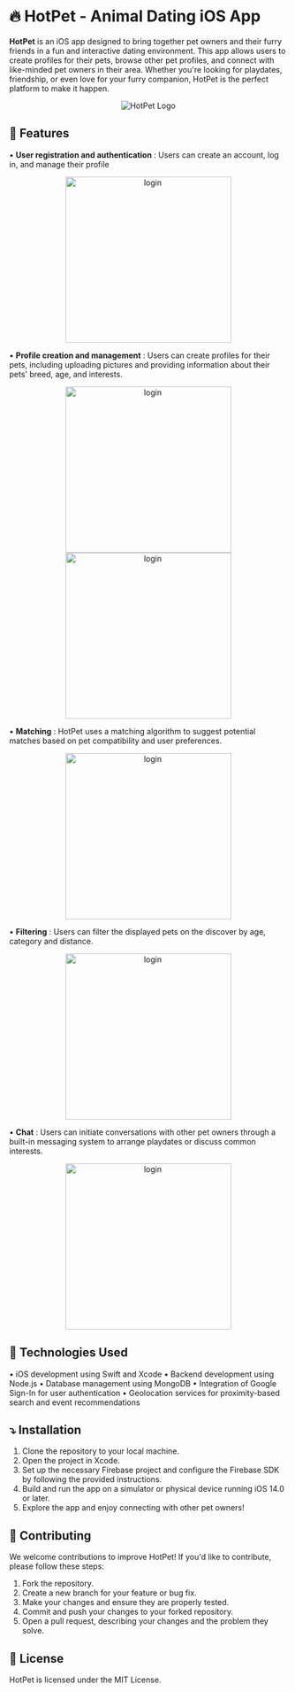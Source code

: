 # 🔥 HotPet - Animal Dating iOS App

**HotPet** is an iOS app designed to bring together pet owners and their furry friends in a fun and interactive dating environment.
This app allows users to create profiles for their pets, browse other pet profiles, and connect with like-minded pet owners in their area.
Whether you're looking for playdates, friendship, or even love for your furry companion, HotPet is the perfect platform to make it happen.


<div align="center">
<img src="Hotpet/Assets.xcassets/logo.imageset/main_logo.png" alt="HotPet Logo">
</div>

## 📑 Features

• **User registration and authentication** :
Users can create an account, log in, and manage their profile
<p align="center">
 <img src="Screenshots/signup.jpg" alt="login" width="300" >
</p>

• **Profile creation and management** :
Users can create profiles for their pets, including uploading pictures and providing information about their pets' breed, age, and interests.
<p align="center">
 <img src="Screenshots/profile.jpg" alt="login" width="300" >
  <img src="Screenshots/profile_update.jpg" alt="login" width="300" >
</p>

• **Matching** :
HotPet uses a matching algorithm to suggest potential matches based on pet compatibility and user preferences.
<p align="center">
 <img src="Screenshots/matching.jpg" alt="login" width="300" >
</p>

• **Filtering** :
Users can filter the displayed pets on the discover by age, category and distance.
<p align="center">
 <img src="Screenshots/filtering.jpg" alt="login" width="300" >
</p>

• **Chat** :
Users can initiate conversations with other pet owners through a built-in messaging system to arrange playdates or discuss common interests.
<p align="center">
 <img src="Screenshots/chat.jpg" alt="login" width="300" >
</p>

## 📑 Technologies Used

• iOS development using Swift and Xcode
• Backend development using Node.js
• Database management using MongoDB
• Integration of Google Sign-In for user authentication
• Geolocation services for proximity-based search and event recommendations

## ⤵️ Installation

1. Clone the repository to your local machine.
2. Open the project in Xcode.
3. Set up the necessary Firebase project and configure the Firebase SDK by following the provided instructions.
4. Build and run the app on a simulator or physical device running iOS 14.0 or later.
5. Explore the app and enjoy connecting with other pet owners!

## 🤝 Contributing

We welcome contributions to improve HotPet! If you'd like to contribute, please follow these steps:

1. Fork the repository.
2. Create a new branch for your feature or bug fix.
3. Make your changes and ensure they are properly tested.
4. Commit and push your changes to your forked repository.
5. Open a pull request, describing your changes and the problem they solve.

## 📜 License

HotPet is licensed under the MIT License.

